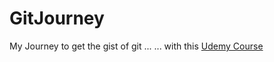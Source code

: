 # GitJourney
My Journey to get the gist of git ...
... with this [Udemy Course](https://www.udemy.com/share/100Sk0B0ESdFdTQ3w=/)
